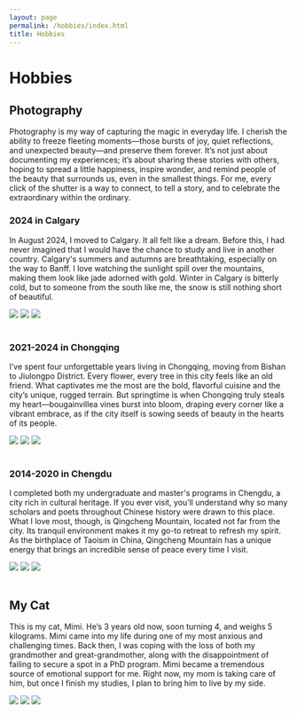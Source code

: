 ```yaml
---
layout: page
permalink: /hobbies/index.html
title: Hobbies
---
```


# Hobbies

## Photography

Photography is my way of capturing the magic in everyday life. I cherish the ability to freeze fleeting moments—those bursts of joy, quiet reflections, and unexpected beauty—and preserve them forever. It’s not just about documenting my experiences; it’s about sharing these stories with others, hoping to spread a little happiness, inspire wonder, and remind people of the beauty that surrounds us, even in the smallest things. For me, every click of the shutter is a way to connect, to tell a story, and to celebrate the extraordinary within the ordinary.

### 2024 in Calgary

In August 2024, I moved to Calgary. It all felt like a dream. Before this, I had never imagined that I would have the chance to study and live in another country. Calgary's summers and autumns are breathtaking, especially on the way to Banff. I love watching the sunlight spill over the mountains, making them look like jade adorned with gold. Winter in Calgary is bitterly cold, but to someone from the south like me, the snow is still nothing short of beautiful.


<div class="third">
<img src="/image/Calgary01.jpg">
<img src="/image/Calgary02.jpg">
<img src="/image/Calgary03.jpg">
</div>
<br>

### 2021-2024 in Chongqing

I’ve spent four unforgettable years living in Chongqing, moving from Bishan to Jiulongpo District. Every flower, every tree in this city feels like an old friend. What captivates me the most are the bold, flavorful cuisine and the city’s unique, rugged terrain. But springtime is when Chongqing truly steals my heart—bougainvillea vines burst into bloom, draping every corner like a vibrant embrace, as if the city itself is sowing seeds of beauty in the hearts of its people.

<div class="third">
<img src="/image/Photo No.1.jpg">
<img src="/image/Photo No.2.jpg">
<img src="/image/Photo No.3.jpg">
</div>
<br>


### 2014-2020 in Chengdu

I completed both my undergraduate and master's programs in Chengdu, a city rich in cultural heritage. If you ever visit, you’ll understand why so many scholars and poets throughout Chinese history were drawn to this place. What I love most, though, is Qingcheng Mountain, located not far from the city. Its tranquil environment makes it my go-to retreat to refresh my spirit. As the birthplace of Taoism in China, Qingcheng Mountain has a unique energy that brings an incredible sense of peace every time I visit.

<div class="third">
<img src="/image/Chengdu01.jpg">
<img src="/image/Chengdu02.jpg">
<img src="/image/Chengdu03.jpg">
</div>
<br>


## My Cat

This is my cat, Mimi. He’s 3 years old now, soon turning 4, and weighs 5 kilograms. Mimi came into my life during one of my most anxious and challenging times. Back then, I was coping with the loss of both my grandmother and great-grandmother, along with the disappointment of failing to secure a spot in a PhD program. Mimi became a tremendous source of emotional support for me. Right now, my mom is taking care of him, but once I finish my studies, I plan to bring him to live by my side.

<div class="third">
<img src="/image/Cat No.1.jpg">
<img src="/image/Cat No.2.jpg">
<img src="/image/Cat No.3.jpg">
</div>
<br>


